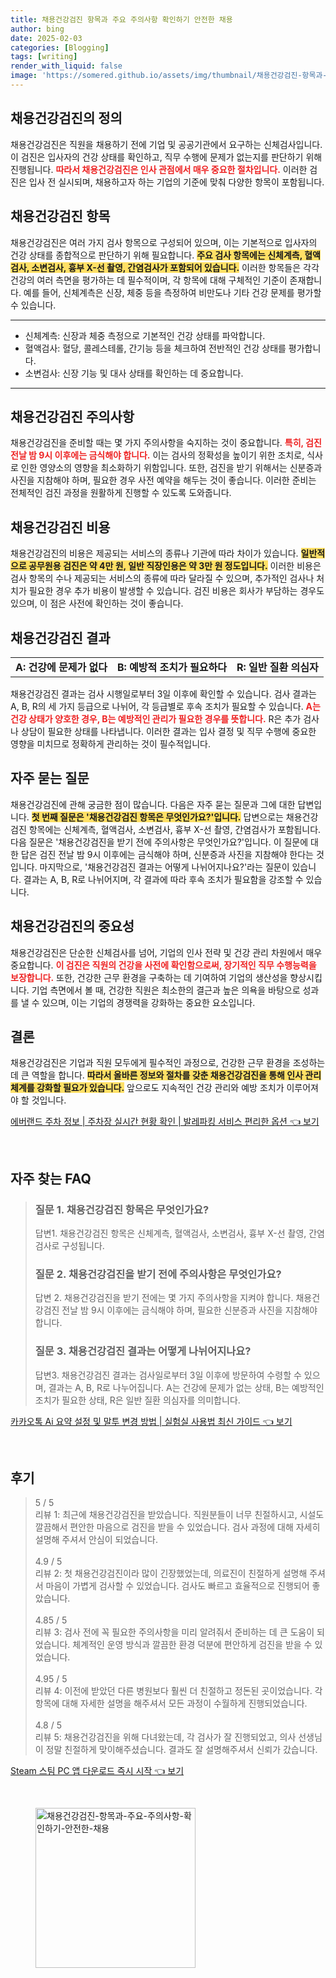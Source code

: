 ```yaml
---
title: 채용건강검진 항목과 주요 주의사항 확인하기 안전한 채용
author: bing
date: 2025-02-03
categories: [Blogging]
tags: [writing]
render_with_liquid: false
image: 'https://somered.github.io/assets/img/thumbnail/채용건강검진-항목과-주요-주의사항-확인하기-안전한-채용.webp'
---
```



<h2 id='채용건강검진의 정의'>채용건강검진의 정의</h2>

<p>채용건강검진은 직원을 채용하기 전에 기업 및 공공기관에서 요구하는 신체검사입니다. 이 검진은 입사자의 건강 상태를 확인하고, 직무 수행에 문제가 없는지를 판단하기 위해 진행됩니다. <b><span style="color: #ee2323;">따라서 채용건강검진은 인사 관점에서 매우 중요한 절차입니다.</span></b> 이러한 검진은 입사 전 실시되며, 채용하고자 하는 기업의 기준에 맞춰 다양한 항목이 포함됩니다.</p>

<h2 id='채용건강검진 항목'>채용건강검진 항목</h2>

<p>채용건강검진은 여러 가지 검사 항목으로 구성되어 있으며, 이는 기본적으로 입사자의 건강 상태를 종합적으로 판단하기 위해 필요합니다. <b><span style="background-color: #ffe066;">주요 검사 항목에는 신체계측, 혈액검사, 소변검사, 흉부 X-선 촬영, 간염검사가 포함되어 있습니다.</span></b> 이러한 항목들은 각각 건강의 여러 측면을 평가하는 데 필수적이며, 각 항목에 대해 구체적인 기준이 존재합니다. 예를 들어, 신체계측은 신장, 체중 등을 측정하여 비만도나 기타 건강 문제를 평가할 수 있습니다.</p>

<hr />

<ul>
    <li>신체계측: 신장과 체중 측정으로 기본적인 건강 상태를 파악합니다.</li>
    <li>혈액검사: 혈당, 콜레스테롤, 간기능 등을 체크하여 전반적인 건강 상태를 평가합니다.</li>
    <li>소변검사: 신장 기능 및 대사 상태를 확인하는 데 중요합니다.</li>
</ul>

<hr />

<h2 id='채용건강검진 주의사항'>채용건강검진 주의사항</h2>

<p>채용건강검진을 준비할 때는 몇 가지 주의사항을 숙지하는 것이 중요합니다. <b><span style="color: #ee2323;">특히, 검진 전날 밤 9시 이후에는 금식해야 합니다.</span></b> 이는 검사의 정확성을 높이기 위한 조치로, 식사로 인한 영양소의 영향을 최소화하기 위함입니다. 또한, 검진을 받기 위해서는 신분증과 사진을 지참해야 하며, 필요한 경우 사전 예약을 해두는 것이 좋습니다. 이러한 준비는 전체적인 검진 과정을 원활하게 진행할 수 있도록 도와줍니다.</p>

<h2 id='채용건강검진 비용'>채용건강검진 비용</h2>

<p>채용건강검진의 비용은 제공되는 서비스의 종류나 기관에 따라 차이가 있습니다. <b><span style="background-color: #ffe066;">일반적으로 공무원용 검진은 약 4만 원, 일반 직장인용은 약 3만 원 정도입니다.</span></b> 이러한 비용은 검사 항목의 수나 제공되는 서비스의 종류에 따라 달라질 수 있으며, 추가적인 검사나 처치가 필요한 경우 추가 비용이 발생할 수 있습니다. 검진 비용은 회사가 부담하는 경우도 있으며, 이 점은 사전에 확인하는 것이 좋습니다.</p>

<h2 id='채용건강검진 결과'>채용건강검진 결과</h2>

<table>
    <tr>
        <td style="text-align: center; height: 17px;"><b>A: 건강에 문제가 없다</b></td>
        <td style="text-align: center; height: 17px;"><b>B: 예방적 조치가 필요하다</b></td>
        <td style="text-align: center; height: 17px;"><b>R: 일반 질환 의심자</b></td>
    </tr>
</table>

<p>채용건강검진 결과는 검사 시행일로부터 3일 이후에 확인할 수 있습니다. 검사 결과는 A, B, R의 세 가지 등급으로 나뉘어, 각 등급별로 후속 조치가 필요할 수 있습니다. <b><span style="color: #ee2323;">A는 건강 상태가 양호한 경우, B는 예방적인 관리가 필요한 경우를 뜻합니다.</span></b> R은 추가 검사나 상담이 필요한 상태를 나타냅니다. 이러한 결과는 입사 결정 및 직무 수행에 중요한 영향을 미치므로 정확하게 관리하는 것이 필수적입니다.</p>

<h2 id='자주 묻는 질문'>자주 묻는 질문</h2>

<p>채용건강검진에 관해 궁금한 점이 많습니다. 다음은 자주 묻는 질문과 그에 대한 답변입니다. <b><span style="background-color: #ffe066;">첫 번째 질문은 '채용건강검진 항목은 무엇인가요?'입니다.</span></b> 답변으로는 채용건강검진 항목에는 신체계측, 혈액검사, 소변검사, 흉부 X-선 촬영, 간염검사가 포함됩니다. 다음 질문은 '채용건강검진을 받기 전에 주의사항은 무엇인가요?'입니다. 이 질문에 대한 답은 검진 전날 밤 9시 이후에는 금식해야 하며, 신분증과 사진을 지참해야 한다는 것입니다. 마지막으로, '채용건강검진 결과는 어떻게 나뉘어지나요?'라는 질문이 있습니다. 결과는 A, B, R로 나뉘어지며, 각 결과에 따라 후속 조치가 필요함을 강조할 수 있습니다.</p>

<h2 id='채용건강검진의 중요성'>채용건강검진의 중요성</h2>

<p>채용건강검진은 단순한 신체검사를 넘어, 기업의 인사 전략 및 건강 관리 차원에서 매우 중요합니다. <b><span style="color: #ee2323;">이 검진은 직원의 건강을 사전에 확인함으로써, 장기적인 직무 수행능력을 보장합니다.</span></b> 또한, 건강한 근무 환경을 구축하는 데 기여하여 기업의 생산성을 향상시킵니다. 기업 측면에서 볼 때, 건강한 직원은 최소한의 결근과 높은 의욕을 바탕으로 성과를 낼 수 있으며, 이는 기업의 경쟁력을 강화하는 중요한 요소입니다.</p>

<h2 id='결론'>결론</h2>

<p>채용건강검진은 기업과 직원 모두에게 필수적인 과정으로, 건강한 근무 환경을 조성하는 데 큰 역할을 합니다. <b><span style="background-color: #ffe066;">따라서 올바른 정보와 절차를 갖춘 채용건강검진을 통해 인사 관리 체계를 강화할 필요가 있습니다.</span></b> 앞으로도 지속적인 건강 관리와 예방 조치가 이루어져야 할 것입니다.</p>


<p><a class="click-button" title="에버랜드 주차 정보 | 주차장 실시간 현황 확인 | 발레파킹 서비스 편리한 옵션" href="https://somered.github.io/posts/%EC%97%90%EB%B2%84%EB%9E%9C%EB%93%9C-%EC%A3%BC%EC%B0%A8-%EC%A0%95%EB%B3%B4-%EC%A3%BC%EC%B0%A8%EC%9E%A5-%EC%8B%A4%EC%8B%9C%EA%B0%84-%ED%98%84%ED%99%A9-%ED%99%95%EC%9D%B8-%EB%B0%9C%EB%A0%88%ED%8C%8C%ED%82%B9-%EC%84%9C%EB%B9%84%EC%8A%A4-%ED%8E%B8%EB%A6%AC%ED%95%9C-%EC%98%B5%EC%85%98/" rel="dofollow">에버랜드 주차 정보 | 주차장 실시간 현황 확인 | 발레파킹 서비스 편리한 옵션 👈 보기</a></p><br>
<h2 id='자주_찾는_FAQ'>자주 찾는 FAQ</h2>
<div itemscope="" itemtype="https://schema.org/FAQPage"> 
<blockquote> 
<div itemscope="" itemprop="mainEntity" itemtype="https://schema.org/Question"> 
<h3 itemprop="name">질문 1. 채용건강검진 항목은 무엇인가요?</h3> 
<div itemscope="" itemprop="acceptedAnswer" itemtype="https://schema.org/Answer"> 
<span itemprop="text"> 
<p>답변1. 채용건강검진 항목은 신체계측, 혈액검사, 소변검사, 흉부 X-선 촬영, 간염검사로 구성됩니다.</p> 
</span> 
</div> 
</div> 

<div itemscope="" itemprop="mainEntity" itemtype="https://schema.org/Question"> 
<h3 itemprop="name">질문 2. 채용건강검진을 받기 전에 주의사항은 무엇인가요?</h3> 
<div itemscope="" itemprop="acceptedAnswer" itemtype="https://schema.org/Answer"> 
<span itemprop="text"> 
<p>답변 2. 채용건강검진을 받기 전에는 몇 가지 주의사항을 지켜야 합니다. 채용건강검진 전날 밤 9시 이후에는 금식해야 하며, 필요한 신분증과 사진을 지참해야 합니다.</p> 
</span> 
</div> 
</div> 

<div itemscope="" itemprop="mainEntity" itemtype="https://schema.org/Question"> 
<h3 itemprop="name">질문 3. 채용건강검진 결과는 어떻게 나뉘어지나요?</h3> 
<div itemscope="" itemprop="acceptedAnswer" itemtype="https://schema.org/Answer"> 
<span itemprop="text"> 
<p>답변3. 채용건강검진 결과는 검사일로부터 3일 이후에 방문하여 수령할 수 있으며, 결과는 A, B, R로 나누어집니다. A는 건강에 문제가 없는 상태, B는 예방적인 조치가 필요한 상태, R은 일반 질환 의심자를 의미합니다.</p> 
</span> 
</div> 
</div> 
</blockquote> 
</div>
<p><a class="click-button" title="카카오톡 Ai 요약 설정 및 말투 변경 방법 | 실험실 사용법 최신 가이드" href="https://somered.github.io/posts/%EC%B9%B4%EC%B9%B4%EC%98%A4%ED%86%A1-Ai-%EC%9A%94%EC%95%BD-%EC%84%A4%EC%A0%95-%EB%B0%8F-%EB%A7%90%ED%88%AC-%EB%B3%80%EA%B2%BD-%EB%B0%A9%EB%B2%95-%EC%8B%A4%ED%97%98%EC%8B%A4-%EC%82%AC%EC%9A%A9%EB%B2%95-%EC%B5%9C%EC%8B%A0-%EA%B0%80%EC%9D%B4%EB%93%9C/" rel="dofollow">카카오톡 Ai 요약 설정 및 말투 변경 방법 | 실험실 사용법 최신 가이드 👈 보기</a></p><br>
<h2 id='후기'>후기</h2>
<div itemscope itemtype="https://schema.org/Product">
  <blockquote>
  <div itemprop="review" itemscope itemtype="https://schema.org/Review">
      <div itemprop="reviewRating" itemscope itemtype="https://schema.org/Rating"> <span itemprop="ratingValue">5</span> / <span itemprop="bestRating">5</span> </div>
      <span itemprop="reviewBody">리뷰 1: 최근에 채용건강검진을 받았습니다. 직원분들이 너무 친절하시고, 시설도 깔끔해서 편안한 마음으로 검진을 받을 수 있었습니다. 검사 과정에 대해 자세히 설명해 주셔서 안심이 되었습니다.</span>
  </div>
  <br>
  <div itemprop="review" itemscope itemtype="https://schema.org/Review">
      <div itemprop="reviewRating" itemscope itemtype="https://schema.org/Rating"> <span itemprop="ratingValue">4.9</span> / <span itemprop="bestRating">5</span> </div>
      <span itemprop="reviewBody">리뷰 2: 첫 채용건강검진이라 많이 긴장했었는데, 의료진이 친절하게 설명해 주셔서 마음이 가볍게 검사할 수 있었습니다. 검사도 빠르고 효율적으로 진행되어 좋았습니다.</span>
  </div>
  <br>
  <div itemprop="review" itemscope itemtype="https://schema.org/Review">
      <div itemprop="reviewRating" itemscope itemtype="https://schema.org/Rating"> <span itemprop="ratingValue">4.85</span> / <span itemprop="bestRating">5</span> </div>
      <span itemprop="reviewBody">리뷰 3: 검사 전에 꼭 필요한 주의사항을 미리 알려줘서 준비하는 데 큰 도움이 되었습니다. 체계적인 운영 방식과 깔끔한 환경 덕분에 편안하게 검진을 받을 수 있었습니다.</span>
  </div>
  <br>
  <div itemprop="review" itemscope itemtype="https://schema.org/Review">
      <div itemprop="reviewRating" itemscope itemtype="https://schema.org/Rating"> <span itemprop="ratingValue">4.95</span> / <span itemprop="bestRating">5</span> </div>
      <span itemprop="reviewBody">리뷰 4: 이전에 받았던 다른 병원보다 훨씬 더 친절하고 정돈된 곳이었습니다. 각 항목에 대해 자세한 설명을 해주셔서 모든 과정이 수월하게 진행되었습니다.</span>
  </div>
  <br>
  <div itemprop="review" itemscope itemtype="https://schema.org/Review">
      <div itemprop="reviewRating" itemscope itemtype="https://schema.org/Rating"> <span itemprop="ratingValue">4.8</span> / <span itemprop="bestRating">5</span> </div>
      <span itemprop="reviewBody">리뷰 5: 채용건강검진을 위해 다녀왔는데, 각 검사가 잘 진행되었고, 의사 선생님이 정말 친절하게 맞이해주셨습니다. 결과도 잘 설명해주셔서 신뢰가 갔습니다.</span>
  </div>
  </blockquote>
</div>
<p><a class="click-button" title="Steam 스팀 PC 앱 다운로드 즉시 시작" href="https://somered.github.io/posts/Steam-%EC%8A%A4%ED%8C%80-PC-%EC%95%B1-%EB%8B%A4%EC%9A%B4%EB%A1%9C%EB%93%9C-%EC%A6%89%EC%8B%9C-%EC%8B%9C%EC%9E%91/" rel="dofollow">Steam 스팀 PC 앱 다운로드 즉시 시작 👈 보기</a></p><br>
<figure class="image"><img src="https://somered.github.io/assets/img/thumbnail/채용건강검진-항목과-주요-주의사항-확인하기-안전한-채용.webp" alt="채용건강검진-항목과-주요-주의사항-확인하기-안전한-채용" width="256" height="256"></figure>